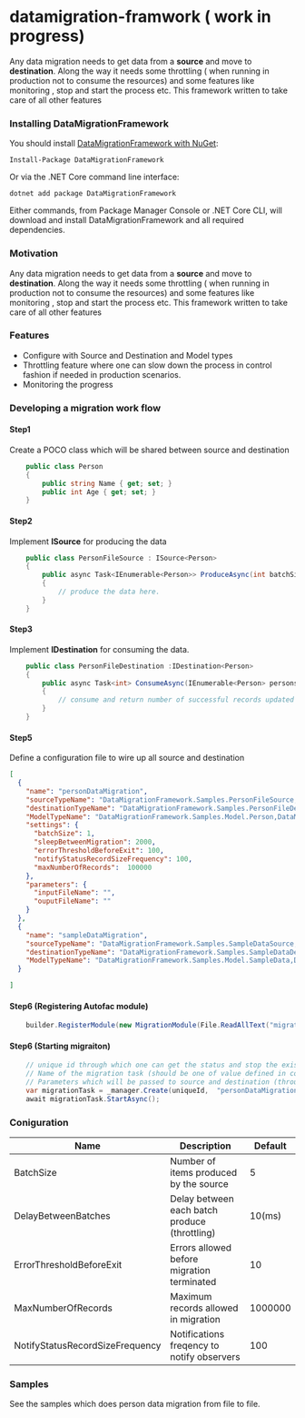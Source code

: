 # datamigration-framwork ( work in progress)

Any data migration needs to get data from a __source__ and move to __destination__. Along the way it needs some throttling ( when running in production not to consume the resources) and some features like monitoring , stop and start the process etc. This framework written to take care of all other features 


### Installing DataMigrationFramework

You should install [DataMigrationFramework with NuGet](https://www.nuget.org/packages/DataMigrationFramework):

    Install-Package DataMigrationFramework
    
Or via the .NET Core command line interface:

    dotnet add package DataMigrationFramework

Either commands, from Package Manager Console or .NET Core CLI, will download and install DataMigrationFramework and all required dependencies.


### Motivation
Any data migration needs to get data from a __source__ and move to __destination__. Along the way it needs some throttling ( when running in production not to consume the resources) and some features like monitoring , stop and start the process etc. This framework written to take care of all other features 

### Features
* Configure with Source and Destination and Model types
* Throttling feature where one can slow down the process in control fashion if needed in production scenarios.
* Monitoring the progress

### Developing a migration work flow
#### Step1
Create a POCO class which will be shared between source and destination
```csharp
    public class Person
    {
        public string Name { get; set; }
        public int Age { get; set; }
    }
```

#### Step2
Implement __ISource<T>__ for producing the data
```csharp
    public class PersonFileSource : ISource<Person>
    {
        public async Task<IEnumerable<Person>> ProduceAsync(int batchSize)
        {
            // produce the data here.
        }
    }
```

#### Step3
Implement __IDestination<T>__ for consuming the data.
```csharp
    public class PersonFileDestination :IDestination<Person>
    {
        public async Task<int> ConsumeAsync(IEnumerable<Person> persons)
        {
            // consume and return number of successful records updated (used for tracking errors.)
        }
    }
```

#### Step5
Define a configuration file to wire up all source and destination
```json
[
  {
    "name": "personDataMigration",
    "sourceTypeName": "DataMigrationFramework.Samples.PersonFileSource,DataMigrationFramework.Samples.dll",
    "destinationTypeName": "DataMigrationFramework.Samples.PersonFileDestination,DataMigrationFramework.Samples.dll",
    "ModelTypeName": "DataMigrationFramework.Samples.Model.Person,DataMigrationFramework.Samples.dll",
    "settings": {
      "batchSize": 1,
      "sleepBetweenMigration": 2000,
      "errorThresholdBeforeExit": 100,
      "notifyStatusRecordSizeFrequency": 100,
      "maxNumberOfRecords":  100000 
    },
    "parameters": {
      "inputFileName": "",
      "ouputFileName": ""
    }
  },
  {
    "name": "sampleDataMigration",
    "sourceTypeName": "DataMigrationFramework.Samples.SampleDataSource,DataMigrationFramework.Samples.dll",
    "destinationTypeName": "DataMigrationFramework.Samples.SampleDataDestination,DataMigrationFramework.Samples.dll",
    "ModelTypeName": "DataMigrationFramework.Samples.Model.SampleData,DataMigrationFramework.Samples.dll"
  }

]
```
#### Step6 (Registering Autofac module)
```csharp
    builder.RegisterModule(new MigrationModule(File.ReadAllText("migrationConfig.json")));
```
#### Step6 (Starting migraiton)
```csharp
    // unique id through which one can get the status and stop the existing migration
    // Name of the migration task (should be one of value defined in configuration)
    // Parameters which will be passed to source and destination (through PrepareAsync method).
    var migrationTask = _manager.Create(uniqueId,  "personDataMigration", new Dictionary<string,string>{});
    await migrationTask.StartAsync();
```

### Coniguration
| Name                                      |  Description                                       | Default  |
|------------------------------------------|----------------------------------------------------|----------|
| BatchSize                                |  Number of items produced by the source            |   5      | 
| DelayBetweenBatches                      |  Delay between each batch produce (throttling)     |   10(ms) | 
| ErrorThresholdBeforeExit                 |  Errors allowed before migration terminated        |   10     | 
| MaxNumberOfRecords                       |  Maximum records allowed in migration              | 1000000  | 
| NotifyStatusRecordSizeFrequency          |  Notifications freqency to notify observers        |   100    | 


### Samples
See the samples which does person data migration from file to file.



